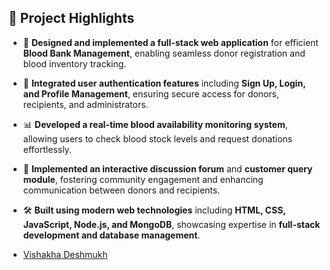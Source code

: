 ## 🚀 Project Highlights  

- 🏥 **Designed and implemented a full-stack web application** for efficient **Blood Bank Management**, enabling seamless donor registration and blood inventory tracking.  
- 🔑 **Integrated user authentication features** including **Sign Up, Login, and Profile Management**, ensuring secure access for donors, recipients, and administrators.  
- 📊 **Developed a real-time blood availability monitoring system**, allowing users to check blood stock levels and request donations effortlessly.  
- 💬 **Implemented an interactive discussion forum** and **customer query module**, fostering community engagement and enhancing communication between donors and recipients.  
- 🛠 **Built using modern web technologies** including **HTML, CSS, JavaScript, Node.js, and MongoDB**, showcasing expertise in **full-stack development and database management**.  


- [Vishakha Deshmukh](https://github.com/Vishakhadeshmukh12) 
